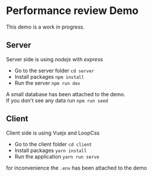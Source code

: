 # Performance review Demo

This demo is a work in progress.

## Server
Server side is using *nodejs* with *express*

* Go to the server folder `cd server`
* Install packages `npm install`
* Run the server `npm run dev`

A small database has been attached to the demo.   
If you don't see any data run `npm run seed`

## Client
Client side is using Vuejs and LoopCss

* Go to the client folder `cd client`
* Install packages `yarn install`
* Run the application `yarn run serve`

for inconvenience the `.env` has been attached to the demo
